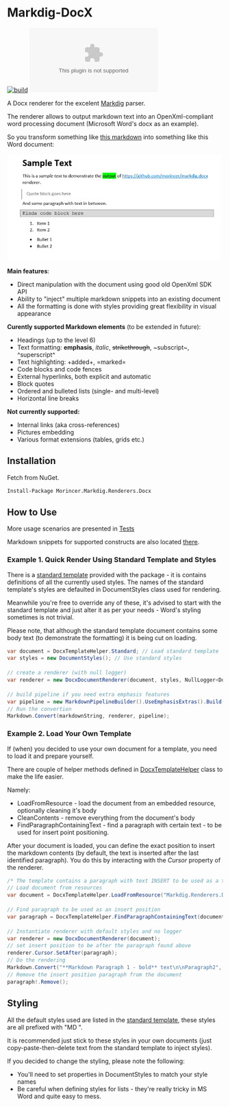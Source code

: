 # Markdig-DocX

[![build](https://github.com/morincer/markdig.docx/actions/workflows/dotnet.yml/badge.svg)](https://github.com/morincer/markdig.docx/actions/workflows/dotnet.yml)
[![Nuget](https://img.shields.io/nuget/v/Morincer.Markdig.Renderers.Docx)](https://www.nuget.org/packages/Morincer.Markdig.Renderers.Docx/)

A Docx renderer for the excelent [Markdig](https://github.com/xoofx/markdig) parser.

The renderer allows to output markdown text into an OpenXml-compliant word processing document (Microsoft Word's docx as an example).

So you transform something like [this markdown](./src/Markdig.Renderers.Docx.Tests/Resources/sample-text.md) into something like this Word document:

<img src="./docs/Screenshot_20.png" width=500/>

**Main features**:

* Direct manipulation with the document using good old OpenXml SDK API
* Ability to "inject" multiple markdown snippets into an existing document
* All the formatting is done with styles providing great flexibility in visual appearance

**Curently supported Markdown elements** (to be extended in future):
  * Headings (up to the level 6)
  * Text formatting: **emphasis**, *italic*, ~~strikethrough~~, ~subscript~, ^superscript^
  * Text highlighting: +added+, =marked=
  * Code blocks and code fences
  * External hyperlinks, both explicit and automatic
  * Block quotes
  * Ordered and bulleted lists (single- and multi-level)
  * Horizontal line breaks


**Not currently supported:**

* Internal links (aka cross-references)
* Pictures embedding
* Various format extensions (tables, grids etc.)

## Installation

Fetch from NuGet.

```bash
Install-Package Morincer.Markdig.Renderers.Docx 
```

## How to Use

More usage scenarios are presented in [Tests](./src/Markdig.Renderers.Docx.Tests/TestDocxDocumentRenderer.cs)

Markdown snippets for supported constructs are also located [there](./src/Markdig.Renderers.Docx.Tests/Resources).

### Example 1. Quick Render Using Standard Template and Styles

There is a [standard template](./src/Markdig.Renderers.Docx/Resources/markdown-template.docx) provided with the package - it is contains definitions 
of all the currently used styles. The names of the standard template's styles are defaulted in DocumentStyles class used for rendering. 

Meanwhile you're free to override any of these, it's advised to start with the standard template and just alter it as per your needs - Word's styling sometimes is not trivial.

Please note, that although the standard template document contains some body text (to demonstrate the formatting) it is being cut on loading.

```c#
var document = DocxTemplateHelper.Standard; // Load standard template
var styles = new DocumentStyles(); // Use standard styles

// create a renderer (with null logger)
var renderer = new DocxDocumentRenderer(document, styles, NullLogger<DocxDocumentRenderer>.Instance);

// build pipeline if you need extra emphasis features
var pipeline = new MarkdownPipelineBuilder().UseEmphasisExtras().Build();
// Run the convertion
Markdown.Convert(markdownString, renderer, pipeline);  
```

### Example 2. Load Your Own Template

If (when) you decided to use your own document for a template, you need to load it and prepare yourself.

There are couple of helper methods defined in [DocxTemplateHelper](./src/Markdig.Renderers.Docx/DocxTemplateHelper.cs) class to make the life easier. 

Namely:

* LoadFromResource - load the document from an embedded resource, optionally cleaning it's body
* CleanContents - remove everything from the document's body
* FindParagraphContainingText - find a paragraph with certain text - to be used for insert point positioning.

After your document is loaded, you can define the exact position to insert the markdown contents 
(by default, the text is inserted after the last identified paragraph). You do this by interacting with the *Cursor* property of the renderer.

```c#
/* The template contains a paragraph with text INSERT to be used as a text position */
// Load document from resources
var document = DocxTemplateHelper.LoadFromResource("Markdig.Renderers.Docx.Tests.Resources.docx.template-to-insert.docx");

// Find paragraph to be used as an insert position
var paragraph = DocxTemplateHelper.FindParagraphContainingText(document, "INSERT");

// Instantiate renderer with default styles and no logger        
var renderer = new DocxDocumentRenderer(document);
// set insert position to be after the paragraph found above
renderer.Cursor.SetAfter(paragraph);
// Do the rendering
Markdown.Convert("**Markdown Paragraph 1 - bold** text\n\nParagraph2", renderer);
// Remove the insert position paragraph from the document        
paragraph!.Remove();
```

## Styling

All the default styles used are listed in the [standard template](./src/Markdig.Renderers.Docx/Resources/markdown-template.docx), 
these styles are all prefixed with "MD ".

It is recommended just stick to these styles in your own documents (just copy-paste-then-delete text from the standard template to inject styles).

If you decided to change the styling, please note the following:
* You'll need to set properties in DocumentStyles to match your style names
* Be careful when defining styles for lists - they're really tricky in MS Word and quite easy to mess. 
